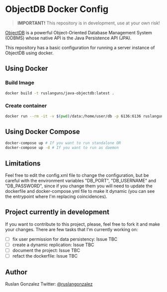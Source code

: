 # ObjectDB Docker Config

> **IMPORTANT!** This repository is in development, use at your own risk!

[ObjectDB](https://www.objectdb.com/) is a powerful Object-Oriented Database Management System (ODBMS)
whose native API is the Java Persistence API (JPA).

This repository has a basic configuration for running a server instance of ObjectDB using docker.

## Using Docker

### Build Image

```bash
docker build -t ruslanguns/java-objectdb:latest .
```

### Create container

```bash
docker run --rm -it -v $(pwd)/data:/home/user/db -p 6136:6136 ruslanguns/java-objectdb:latest
```

## Using Docker Compose

```bash
docker-compose up # If you want to run standalone OR
docker-compose up -d # If you want to run as daemon
```

## Limitations

Feel free to edit the config.xml file to change the configuration, but be careful with the environment variables "DB_PORT", "DB_USERNAME" and "DB_PASSWORD", since if you change them you will need to update the dockerfile and docker-compose.yml file to make it dynamic (you can see the entrypoint where I'm replacing coincidences).

## Project currently in development

If you want to contribute to this project, please, feel free to fork it and make your changes.
There are few tasks that I'm currently working on:

- [ ] fix user permission for data persistency: Issue TBC
- [ ] create a dynamic replication: Issue TBC
- [ ] document the project: Issue TBC
- [ ] refact the dockerfile: Issue TBC

## Author

Ruslan Gonzalez
Twitter: [@ruslangonzalez](https://twitter.com/ruslangonzalez)
